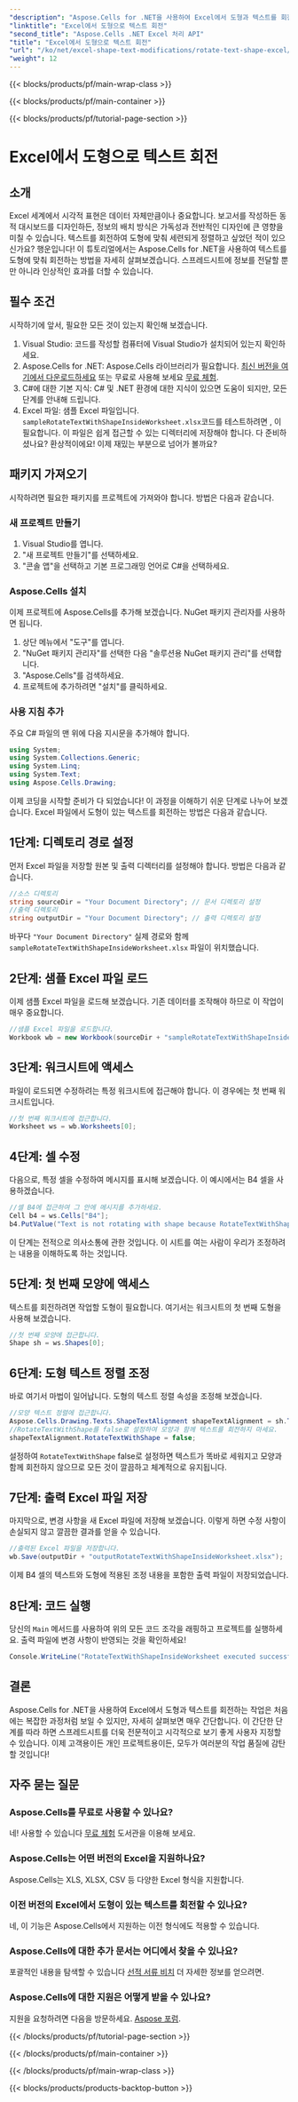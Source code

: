 ```yaml
---
"description": "Aspose.Cells for .NET을 사용하여 Excel에서 도형과 텍스트를 회전하는 방법을 알아보세요. 완벽한 Excel 프레젠테이션을 위한 단계별 가이드를 따라해 보세요."
"linktitle": "Excel에서 도형으로 텍스트 회전"
"second_title": "Aspose.Cells .NET Excel 처리 API"
"title": "Excel에서 도형으로 텍스트 회전"
"url": "/ko/net/excel-shape-text-modifications/rotate-text-shape-excel/"
"weight": 12
---
```


{{< blocks/products/pf/main-wrap-class >}}

{{< blocks/products/pf/main-container >}}

{{< blocks/products/pf/tutorial-page-section >}}

# Excel에서 도형으로 텍스트 회전

## 소개
Excel 세계에서 시각적 표현은 데이터 자체만큼이나 중요합니다. 보고서를 작성하든 동적 대시보드를 디자인하든, 정보의 배치 방식은 가독성과 전반적인 디자인에 큰 영향을 미칠 수 있습니다. 텍스트를 회전하여 도형에 맞춰 세련되게 정렬하고 싶었던 적이 있으신가요? 행운입니다! 이 튜토리얼에서는 Aspose.Cells for .NET을 사용하여 텍스트를 도형에 맞춰 회전하는 방법을 자세히 살펴보겠습니다. 스프레드시트에 정보를 전달할 뿐만 아니라 인상적인 효과를 더할 수 있습니다.
## 필수 조건
시작하기에 앞서, 필요한 모든 것이 있는지 확인해 보겠습니다.
1. Visual Studio: 코드를 작성할 컴퓨터에 Visual Studio가 설치되어 있는지 확인하세요.
2. Aspose.Cells for .NET: Aspose.Cells 라이브러리가 필요합니다. [최신 버전을 여기에서 다운로드하세요](https://releases.aspose.com/cells/net/) 또는 무료로 사용해 보세요 [무료 체험](https://releases.aspose.com/).
3. C#에 대한 기본 지식: C# 및 .NET 환경에 대한 지식이 있으면 도움이 되지만, 모든 단계를 안내해 드립니다.
4. Excel 파일: 샘플 Excel 파일입니다. `sampleRotateTextWithShapeInsideWorksheet.xlsx`코드를 테스트하려면 , 이 필요합니다. 이 파일은 쉽게 접근할 수 있는 디렉터리에 저장해야 합니다.
다 준비하셨나요? 환상적이에요! 이제 재밌는 부분으로 넘어가 볼까요?
## 패키지 가져오기
시작하려면 필요한 패키지를 프로젝트에 가져와야 합니다. 방법은 다음과 같습니다.
### 새 프로젝트 만들기
1. Visual Studio를 엽니다.
2. "새 프로젝트 만들기"를 선택하세요.
3. "콘솔 앱"을 선택하고 기본 프로그래밍 언어로 C#을 선택하세요.
### Aspose.Cells 설치
이제 프로젝트에 Aspose.Cells를 추가해 보겠습니다. NuGet 패키지 관리자를 사용하면 됩니다.
1. 상단 메뉴에서 "도구"를 엽니다.
2. "NuGet 패키지 관리자"를 선택한 다음 "솔루션용 NuGet 패키지 관리"를 선택합니다.
3. "Aspose.Cells"를 검색하세요.
4. 프로젝트에 추가하려면 "설치"를 클릭하세요.
### 사용 지침 추가
주요 C# 파일의 맨 위에 다음 지시문을 추가해야 합니다.
```csharp
using System;
using System.Collections.Generic;
using System.Linq;
using System.Text;
using Aspose.Cells.Drawing;
```
이제 코딩을 시작할 준비가 다 되었습니다!
이 과정을 이해하기 쉬운 단계로 나누어 보겠습니다. Excel 파일에서 도형이 있는 텍스트를 회전하는 방법은 다음과 같습니다.
## 1단계: 디렉토리 경로 설정
먼저 Excel 파일을 저장할 원본 및 출력 디렉터리를 설정해야 합니다. 방법은 다음과 같습니다.
```csharp
//소스 디렉토리
string sourceDir = "Your Document Directory"; // 문서 디렉토리 설정
//출력 디렉토리
string outputDir = "Your Document Directory"; // 출력 디렉토리 설정
```
바꾸다 `"Your Document Directory"` 실제 경로와 함께 `sampleRotateTextWithShapeInsideWorksheet.xlsx` 파일이 위치했습니다.
## 2단계: 샘플 Excel 파일 로드
이제 샘플 Excel 파일을 로드해 보겠습니다. 기존 데이터를 조작해야 하므로 이 작업이 매우 중요합니다.
```csharp
//샘플 Excel 파일을 로드합니다.
Workbook wb = new Workbook(sourceDir + "sampleRotateTextWithShapeInsideWorksheet.xlsx");
```
## 3단계: 워크시트에 액세스
파일이 로드되면 수정하려는 특정 워크시트에 접근해야 합니다. 이 경우에는 첫 번째 워크시트입니다.
```csharp
//첫 번째 워크시트에 접근합니다.
Worksheet ws = wb.Worksheets[0];
```
## 4단계: 셀 수정
다음으로, 특정 셀을 수정하여 메시지를 표시해 보겠습니다. 이 예시에서는 B4 셀을 사용하겠습니다.
```csharp
//셀 B4에 접근하여 그 안에 메시지를 추가하세요.
Cell b4 = ws.Cells["B4"];
b4.PutValue("Text is not rotating with shape because RotateTextWithShape is false.");
```
이 단계는 전적으로 의사소통에 관한 것입니다. 이 시트를 여는 사람이 우리가 조정하려는 내용을 이해하도록 하는 것입니다.
## 5단계: 첫 번째 모양에 액세스
텍스트를 회전하려면 작업할 도형이 필요합니다. 여기서는 워크시트의 첫 번째 도형을 사용해 보겠습니다.
```csharp
//첫 번째 모양에 접근합니다.
Shape sh = ws.Shapes[0];
```
## 6단계: 도형 텍스트 정렬 조정
바로 여기서 마법이 일어납니다. 도형의 텍스트 정렬 속성을 조정해 보겠습니다.
```csharp
//모양 텍스트 정렬에 접근합니다.
Aspose.Cells.Drawing.Texts.ShapeTextAlignment shapeTextAlignment = sh.TextBody.TextAlignment;
//RotateTextWithShape를 false로 설정하여 모양과 함께 텍스트를 회전하지 마세요.
shapeTextAlignment.RotateTextWithShape = false;
```
설정하여 `RotateTextWithShape` false로 설정하면 텍스트가 똑바로 세워지고 모양과 함께 회전하지 않으므로 모든 것이 깔끔하고 체계적으로 유지됩니다.
## 7단계: 출력 Excel 파일 저장
마지막으로, 변경 사항을 새 Excel 파일에 저장해 보겠습니다. 이렇게 하면 수정 사항이 손실되지 않고 깔끔한 결과를 얻을 수 있습니다.
```csharp
//출력된 Excel 파일을 저장합니다.
wb.Save(outputDir + "outputRotateTextWithShapeInsideWorksheet.xlsx");
```
이제 B4 셀의 텍스트와 도형에 적용된 조정 내용을 포함한 출력 파일이 저장되었습니다.
## 8단계: 코드 실행
당신의 `Main` 메서드를 사용하여 위의 모든 코드 조각을 래핑하고 프로젝트를 실행하세요. 출력 파일에 변경 사항이 반영되는 것을 확인하세요!
```csharp
Console.WriteLine("RotateTextWithShapeInsideWorksheet executed successfully.");
```
## 결론
Aspose.Cells for .NET을 사용하여 Excel에서 도형과 텍스트를 회전하는 작업은 처음에는 복잡한 과정처럼 보일 수 있지만, 자세히 살펴보면 매우 간단합니다. 이 간단한 단계를 따라 하면 스프레드시트를 더욱 전문적이고 시각적으로 보기 좋게 사용자 지정할 수 있습니다. 이제 고객용이든 개인 프로젝트용이든, 모두가 여러분의 작업 품질에 감탄할 것입니다!
## 자주 묻는 질문
### Aspose.Cells를 무료로 사용할 수 있나요?
네! 사용할 수 있습니다 [무료 체험](https://releases.aspose.com/) 도서관을 이용해 보세요.
### Aspose.Cells는 어떤 버전의 Excel을 지원하나요?
Aspose.Cells는 XLS, XLSX, CSV 등 다양한 Excel 형식을 지원합니다.
### 이전 버전의 Excel에서 도형이 있는 텍스트를 회전할 수 있나요?
네, 이 기능은 Aspose.Cells에서 지원하는 이전 형식에도 적용할 수 있습니다.
### Aspose.Cells에 대한 추가 문서는 어디에서 찾을 수 있나요?
포괄적인 내용을 탐색할 수 있습니다 [선적 서류 비치](https://reference.aspose.com/cells/net/) 더 자세한 정보를 얻으려면.
### Aspose.Cells에 대한 지원은 어떻게 받을 수 있나요?
지원을 요청하려면 다음을 방문하세요. [Aspose 포럼](https://forum.aspose.com/c/cells/9).

{{< /blocks/products/pf/tutorial-page-section >}}

{{< /blocks/products/pf/main-container >}}

{{< /blocks/products/pf/main-wrap-class >}}

{{< blocks/products/products-backtop-button >}}